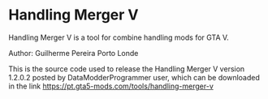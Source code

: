 # Handling Merger V
Handling Merger V is a tool for combine handling mods for GTA V.

Author: Guilherme Pereira Porto Londe

This is the source code used to release the Handling Merger V version 1.2.0.2 posted by DataModderProgrammer user, which can be downloaded in the link
https://pt.gta5-mods.com/tools/handling-merger-v
